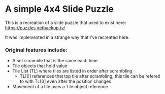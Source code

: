 # A simple 4x4 Slide Puzzle 

This is a recreation of a slide puzzle that used to exist here: https://puzzles.getbackup.tv/

It was implemented in a strange way that I've recreated here.

### Original features include:
* A set scramble that is the same each time
* Tile objects that hold value
* Tile List (TL) where tiles are listed in order after scrambling
  * TL[0] references that top tile after scrambling, this tile can be refered to with TL[0] even after the position changes
* Movement of a tile uses a Tile object reference 
